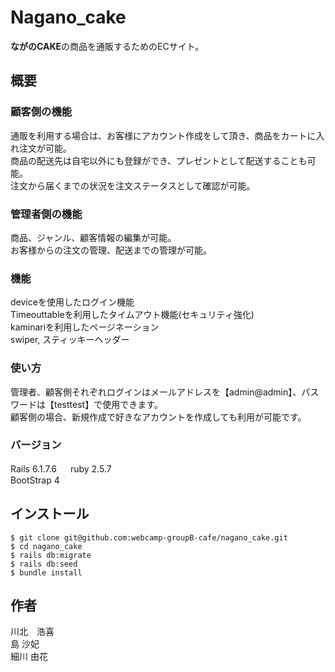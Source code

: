 # Nagano_cake
**ながのCAKE**の商品を通販するためのECサイト。

## 概要
### 顧客側の機能
通販を利用する場合は、お客様にアカウント作成をして頂き、商品をカートに入れ注文が可能。  
商品の配送先は自宅以外にも登録ができ、プレゼントとして配送することも可能。  
注文から届くまでの状況を注文ステータスとして確認が可能。  

### 管理者側の機能
商品、ジャンル、顧客情報の編集が可能。  
お客様からの注文の管理、配送までの管理が可能。  

### 機能
deviceを使用したログイン機能  
Timeouttableを利用したタイムアウト機能(セキュリティ強化)  
kaminariを利用したページネーション  
swiper, スティッキーヘッダー  

### 使い方
管理者、顧客側それぞれログインはメールアドレスを【admin@admin】、パスワードは【testtest】で使用できます。  
顧客側の場合、新規作成で好きなアカウントを作成しても利用が可能です。

### バージョン
Rails 6.1.7.6 　
ruby 2.5.7  
BootStrap 4 
  

## インストール
```terminal
$ git clone git@github.com:webcamp-groupB-cafe/nagano_cake.git
$ cd nagano_cake
$ rails db:migrate
$ rails db:seed
$ bundle install
```
## 作者
川北　浩喜  
島 沙妃  
細川  由花  

